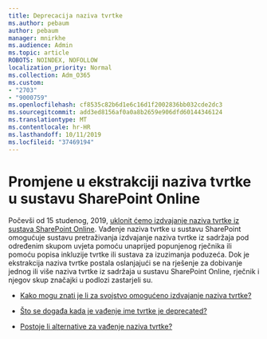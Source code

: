 ```yaml
---
title: Deprecacija naziva tvrtke
ms.author: pebaum
author: pebaum
manager: mnirkhe
ms.audience: Admin
ms.topic: article
ROBOTS: NOINDEX, NOFOLLOW
localization_priority: Normal
ms.collection: Adm_O365
ms.custom:
- "2703"
- "9000759"
ms.openlocfilehash: cf8535c82b6d1e6c16d1f2002836bb032cde2dc3
ms.sourcegitcommit: add3ed8156af0a0a8b2659e906dfd60144346124
ms.translationtype: MT
ms.contentlocale: hr-HR
ms.lasthandoff: 10/11/2019
ms.locfileid: "37469194"
---
```

# <a name="changes-to-company-name-extraction-in-sharepoint-online"></a>Promjene u ekstrakciji naziva tvrtke u sustavu SharePoint Online

Počevši od 15 studenog, 2019, [uklonit ćemo izdvajanje naziva tvrtke iz sustava SharePoint Online](https://docs.microsoft.com/sharepoint/changes-to-company-name-extraction-in-sharepoint-online). Vađenje naziva tvrtke u sustavu SharePoint omogućuje sustavu pretraživanja izdvajanje naziva tvrtke iz sadržaja pod određenim skupom uvjeta pomoću unaprijed popunjenog rječnika ili pomoću popisa inkluzije tvrtke ili sustava za izuzimanja poduzeća. Dok je ekstrakcija naziva tvrtke postala oslanjajući se na rješenje za dobivanje jednog ili više naziva tvrtke iz sadržaja u sustavu SharePoint Online, rječnik i njegov skup značajki u podlozi zastarjeli su.

- [Kako mogu znati je li za svojstvo omogućeno izdvajanje naziva tvrtke?](https://docs.microsoft.com/sharepoint/changes-to-company-name-extraction-in-sharepoint-online#how-do-i-know-if-company-name-extraction-is-enabled-for-a-property)

- [Što se događa kada je vađenje ime tvrtke je deprecated?](https://docs.microsoft.com/sharepoint/changes-to-company-name-extraction-in-sharepoint-online#what-happens-when-company-name-extraction-is-deprecated) 

- [Postoje li alternative za vađenje naziva tvrtke?](https://docs.microsoft.com/sharepoint/changes-to-company-name-extraction-in-sharepoint-online#are-there-alternatives-to-company-name-extraction) 